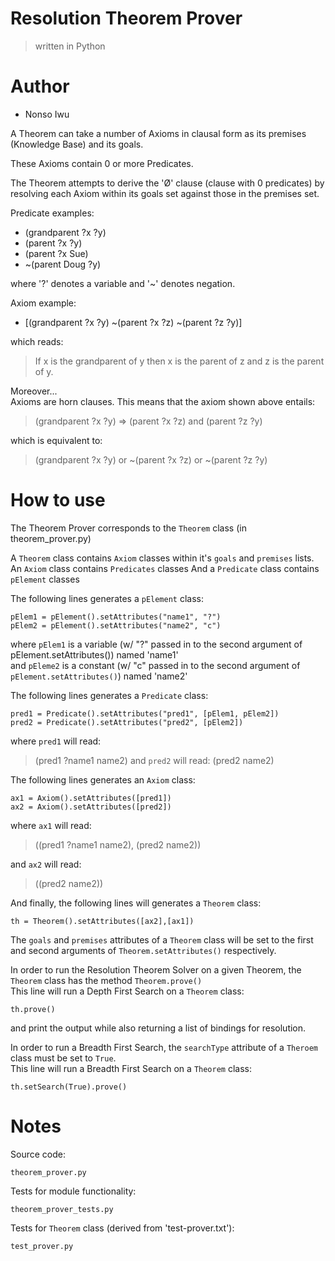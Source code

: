 # Resolution Theorem Prover
> written in Python

# Author
* Nonso Iwu

A Theorem can take a number of Axioms in clausal form as its premises (Knowledge Base) and its goals.

These Axioms contain 0 or more Predicates.

The Theorem attempts to derive the 'Ø' clause (clause with 0 predicates) by resolving each Axiom within its goals set against those in the premises set.

Predicate examples:
* (grandparent ?x ?y)
* (parent ?x ?y)
* (parent ?x Sue)
* ~(parent Doug ?y)

where '?' denotes a variable and '~' denotes negation.

Axiom example:
* [(grandparent ?x ?y) ~(parent ?x ?z) ~(parent ?z ?y)]

which reads:
> If x is the grandparent of y then x is the parent of z and z is the parent of y.

Moreover...\
Axioms are horn clauses. This means that the axiom shown above entails:
> (grandparent ?x ?y) => (parent ?x ?z) and (parent ?z ?y)

which is equivalent to:
> (grandparent ?x ?y) or ~(parent ?x ?z) or ~(parent ?z ?y)

# How to use

The Theorem Prover corresponds to the ```Theorem``` class (in theorem_prover.py)

A ```Theorem``` class contains ```Axiom``` classes within it's ```goals``` and ```premises``` lists.
An ```Axiom``` class contains ```Predicates``` classes
And a ```Predicate``` class contains ```pElement``` classes

The following lines generates a ```pElement``` class:
```
pElem1 = pElement().setAttributes("name1", "?")
pElem2 = pElement().setAttributes("name2", "c")
```
where ```pElem1``` is a variable (w/ "?" passed in to the second argument of pElement.setAttributes()) named 'name1'\
and ```pEleme2``` is a constant (w/ "c" passed in to the second argument of ```pElement.setAttributes()```) named 'name2'

The following lines generates a ```Predicate``` class:	
```
pred1 = Predicate().setAttributes("pred1", [pElem1, pElem2])
pred2 = Predicate().setAttributes("pred2", [pElem2])
```
where ```pred1``` will read:
> (pred1 ?name1 name2)
and ```pred2``` will read:
> (pred2 name2)

The following lines generates an ```Axiom``` class:	
```
ax1 = Axiom().setAttributes([pred1])
ax2 = Axiom().setAttributes([pred2])
```
where ```ax1``` will read:
> ((pred1 ?name1 name2), (pred2 name2))

and ```ax2``` will read:
> ((pred2 name2))

And finally, the following lines will generates a ```Theorem``` class:
```
th = Theorem().setAttributes([ax2],[ax1])
```
The ```goals``` and ```premises``` attributes of a ```Theorem``` class will be set to the first and second arguments of ```Theorem.setAttributes()``` respectively.

In order to run the Resolution Theorem Solver on a given Theorem, the ```Theorem``` class has the method ```Theorem.prove()```\
This line will run a Depth First Search on a ```Theorem``` class:
```
th.prove()
``` 
and print the output while also returning a list of bindings for resolution.

In order to run a Breadth First Search, the ```searchType``` attribute of a ```Theroem``` class must be set to ```True```.\
This line will run a Breadth First Search on a ```Theorem``` class:
```
th.setSearch(True).prove()
```

# Notes

Source code:
```
theorem_prover.py
```

Tests for module functionality: 
```
theorem_prover_tests.py
```

Tests for ```Theorem``` class (derived from 'test-prover.txt'):
```
test_prover.py
```
